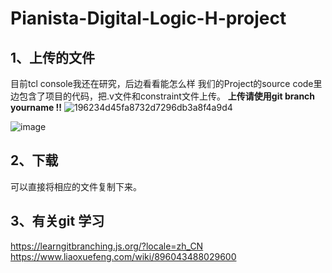 # Pianista-Digital-Logic-H-project

## 1、上传的文件
目前tcl console我还在研究，后边看看能怎么样
我们的Project的source code里边包含了项目的代码，把.v文件和constraint文件上传。
__上传请使用git branch yourname   !!__
![196234d45fa8732d7296db3a8f4a9d4](https://github.com/Laihb1106205841/Pianista-Digital-Logic-H-project/assets/112929698/197cd229-6726-4cbd-b3b3-883fce342a06)

![image](https://github.com/Laihb1106205841/Pianista-Digital-Logic-H-project/assets/112929698/54c8e3d3-592e-494b-b7d8-682e0e930005)

## 2、下载
可以直接将相应的文件复制下来。

## 3、有关git 学习
https://learngitbranching.js.org/?locale=zh_CN
https://www.liaoxuefeng.com/wiki/896043488029600
